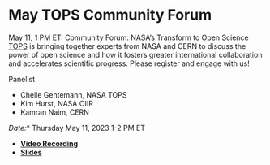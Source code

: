 # May TOPS Community Forum #

May 11, 1 PM ET: Community Forum: NASA’s Transform to Open Science [TOPS](https://nasa.github.io/Transform-to-Open-Science/) is bringing together experts from NASA and CERN to discuss the power of open science and how it fosters greater international collaboration and accelerates scientific progress. Please register and engage with us!
 
Panelist
- Chelle Gentemann, NASA TOPS
- Kim Hurst, NASA OIIR
- Kamran Naim, CERN 
 

*Date:** Thursday May 11, 2023 1-2 PM ET
- **[Video Recording](https://www.youtube.com/watch?v=qncSHqRyF3g)**
- **[Slides](https://zenodo.org/record/7948513#.ZGY9M0_MIuU)**
